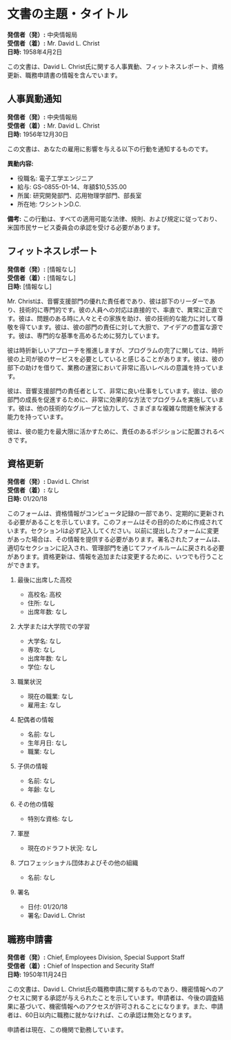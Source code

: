 # 文書の主題・タイトル

**発信者（発）:** 中央情報局  
**受信者（着）:** Mr. David L. Christ  
**日時:** 1958年4月2日  

この文書は、David L. Christ氏に関する人事異動、フィットネスレポート、資格更新、職務申請書の情報を含んでいます。

## 人事異動通知

**発信者（発）:** 中央情報局  
**受信者（着）:** Mr. David L. Christ  
**日時:** 1956年12月30日  

この文書は、あなたの雇用に影響を与える以下の行動を通知するものです。

**異動内容:**
- 役職名: 電子工学エンジニア
- 給与: GS-0855-01-14、年額$10,535.00
- 所属: 研究開発部門、応用物理学部門、部長室
- 所在地: ワシントンD.C.

**備考:**
この行動は、すべての適用可能な法律、規則、および規定に従っており、米国市民サービス委員会の承認を受ける必要があります。

## フィットネスレポート

**発信者（発）:** [情報なし]  
**受信者（着）:** [情報なし]  
**日時:** [情報なし]  

Mr. Christは、音響支援部門の優れた責任者であり、彼は部下のリーダーであり、技術的に専門的です。彼の人員への対応は直接的で、率直で、異常に正直です。彼は、問題のある時に人々とその家族を助け、彼の技術的な能力に対して尊敬を得ています。彼は、彼の部門の責任に対して大胆で、アイデアの豊富な源です。彼は、専門的な基準を高めるために努力しています。

彼は時折新しいアプローチを推進しますが、プログラムの完了に関しては、時折彼の上司が彼のサービスを必要としていると感じることがあります。彼は、彼の部下の助けを借りて、業務の運営において非常に高いレベルの意識を持っています。

彼は、音響支援部門の責任者として、非常に良い仕事をしています。彼は、彼の部門の成長を促進するために、非常に効果的な方法でプログラムを実施しています。彼は、他の技術的なグループと協力して、さまざまな複雑な問題を解決する能力を持っています。

彼は、彼の能力を最大限に活かすために、責任のあるポジションに配置されるべきです。

## 資格更新

**発信者（発）:** David L. Christ  
**受信者（着）:** なし  
**日時:** 01/20/18  

このフォームは、資格情報がコンピュータ記録の一部であり、定期的に更新される必要があることを示しています。このフォームはその目的のために作成されています。セクションIは必ず記入してください。以前に提出したフォームに変更があった場合は、その情報を提供する必要があります。署名されたフォームは、適切なセクションに記入され、管理部門を通じてファイルルームに戻される必要があります。資格更新は、情報を追加または変更するために、いつでも行うことができます。

1. 最後に出席した高校
   - 高校名: 高校
   - 住所: なし
   - 出席年数: なし

2. 大学または大学院での学習
   - 大学名: なし
   - 専攻: なし
   - 出席年数: なし
   - 学位: なし

3. 職業状況
   - 現在の職業: なし
   - 雇用主: なし

4. 配偶者の情報
   - 名前: なし
   - 生年月日: なし
   - 職業: なし

5. 子供の情報
   - 名前: なし
   - 年齢: なし

6. その他の情報
   - 特別な資格: なし

7. 軍歴
   - 現在のドラフト状況: なし

8. プロフェッショナル団体およびその他の組織
   - 名前: なし

9. 署名
   - 日付: 01/20/18
   - 署名: David L. Christ

## 職務申請書

**発信者（発）:** Chief, Employees Division, Special Support Staff  
**受信者（着）:** Chief of Inspection and Security Staff  
**日時:** 1950年11月24日  

この文書は、David L. Christ氏の職務申請に関するものであり、機密情報へのアクセスに関する承認が与えられたことを示しています。申請者は、今後の調査結果に基づいて、機密情報へのアクセスが許可されることになります。また、申請者は、60日以内に職務に就かなければ、この承認は無効となります。

申請者は現在、この機関で勤務しています。
